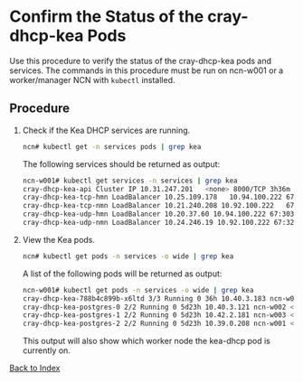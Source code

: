 # Confirm the Status of the cray-dhcp-kea Pods

Use this procedure to verify the status of the cray-dhcp-kea pods and services. The commands in this procedure must be run on ncn-w001 or a worker/manager NCN with `kubectl` installed.

## Procedure

1. Check if the Kea DHCP services are running.

    ```bash
    ncn# kubectl get -n services pods | grep kea
    ```

    The following services should be returned as output:

    ```bash
    ncn-w001# kubectl get services -n services | grep kea
    cray-dhcp-kea-api Cluster IP 10.31.247.201   <none> 8000/TCP 3h36m
    cray-dhcp-kea-tcp-hmn LoadBalancer 10.25.109.178   10.94.100.222 67:30833/TCP 3h36m
    cray-dhcp-kea-tcp-nmn LoadBalancer 10.21.240.208 10.92.100.222   67:31915/TCP 3h36m
    cray-dhcp-kea-udp-hmn LoadBalancer 10.20.37.60 10.94.100.222 67:30357/UDP 3h36m
    cray-dhcp-kea-udp-nmn LoadBalancer 10.24.246.19 10.92.100.222 67:32188/UDP 3h36m
    ```

1. View the Kea pods.

    ```bash
    ncn# kubectl get pods -n services -o wide | grep kea
    ```

    A list of the following pods will be returned as output:

    ```bash
    ncn-w001# kubectl get pods -n services -o wide | grep kea
    cray-dhcp-kea-788b4c899b-x6ltd 3/3 Running 0 36h 10.40.3.183 ncn-w002 <none> <none>
    cray-dhcp-kea-postgres-0 2/2 Running 0 5d23h 10.40.3.121 ncn-w002 <none> <none>
    cray-dhcp-kea-postgres-1 2/2 Running 0 5d23h 10.42.2.181 ncn-w003 <none> <none>
    cray-dhcp-kea-postgres-2 2/2 Running 0 5d23h 10.39.0.208 ncn-w001 <none> <none>
    ```

    This output will also show which worker node the kea-dhcp pod is currently on.

[Back to Index](../index.md)
